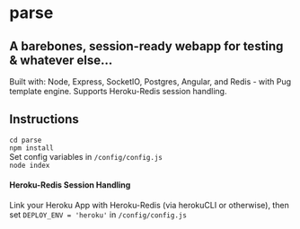 # parse
## A barebones, session-ready webapp for testing & whatever else...
Built with: Node, Express, SocketIO, Postgres, Angular, and Redis - with Pug template engine. Supports Heroku-Redis session handling.

## Instructions
`cd parse`  
`npm install`  
Set config variables in `/config/config.js`  
`node index`  

#### Heroku-Redis Session Handling
Link your Heroku App with Heroku-Redis (via herokuCLI or otherwise), then set `DEPLOY_ENV = 'heroku'` in `/config/config.js`   

